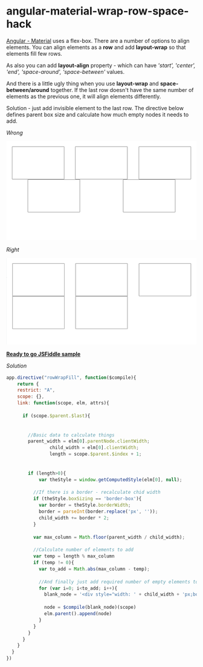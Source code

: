 # angular-material-wrap-row-space-hack

[Angular - Material](https://material.angularjs.org/) uses a flex-box. There are a number of options to
align elements. You can align elements as a **row** and add **layout-wrap** so that  elements fill few rows.

As also you can add **layout-align** property - which can have  *'start', 'center', 'end', 'space-around', 'space-between'* values.


And there is a little ugly thing when you use **layout-wrap** and **space-between/around** together.
If the last row doesn't have the same number of elements as the previous one, it will align
elements differently.


Solution - just add invisible element to the last row.
The directive below defines parent box size and calculate how much empty nodes it needs to add. 

*Wrong*


![version 1.0][logo1]

[logo1]: https://github.com/AlexanderKozhevin/angular-material-wrap-row-spacer/blob/master/wrong.png?raw=true "Version 1.0"


*Right*

![version 1.0][logo2]

[logo2]: https://github.com/AlexanderKozhevin/angular-material-wrap-row-spacer/blob/master/right.png?raw=true "Version 1.0"



[**Ready to go JSFiddle sample**](https://jsfiddle.net/AlexanderKozhevin/ffcgv6om/)



*Solution*

```javascript
app.directive("rowWrapFill", function($compile){
	return {
    restrict: "A",
  	scope: {},
    link: function(scope, elm, attrs){

      if (scope.$parent.$last){


        //Basic data to calculate things
        parent_width = elm[0].parentNode.clientWidth;
				child_width = elm[0].clientWidth;
				length = scope.$parent.$index + 1;


        if (length>0){
        	var theStyle = window.getComputedStyle(elm[0], null);

          //If there is a border - recalculate chid width
          if (theStyle.boxSizing == 'border-box'){
          	var border = theStyle.borderWidth;
            border = parseInt(border.replace('px', ''));
            child_width += border * 2;
          }

          var max_column = Math.floor(parent_width / child_width);

          //Calculate number of elements to add
          var temp = length % max_column
          if (temp != 0){
          	var to_add = Math.abs(max_column - temp);

            //And finally just add required number of empty elements to align elements the right way.
            for (var i=0; i<to_add; i++){
              blank_node = '<div style="width: ' + child_width + 'px;box-sizing: border-box;"></div>';

              node = $compile(blank_node)(scope)
              elm.parent().append(node)
            }
          }
        }
      }
    }
  }
})

```
